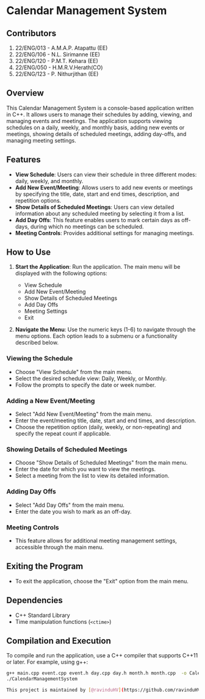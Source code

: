 # Calendar Management System

## Contributors
1. 22/ENG/013 - A.M.A.P. Atapattu (EE)
2. 22/ENG/106 - N.L. Sirimanne (EE)
3. 22/ENG/120 - P.M.T. Kehara (EE)
4. 22/ENG/050 - H.M.R.V.Herath(CO)
5. 22/ENG/123 - P. Nithurjithan (EE)

## Overview

This Calendar Management System is a console-based application written in C++. It allows users to manage their schedules by adding, viewing, and managing events and meetings. The application supports viewing schedules on a daily, weekly, and monthly basis, adding new events or meetings, showing details of scheduled meetings, adding day-offs, and managing meeting settings.

## Features

- **View Schedule**: Users can view their schedule in three different modes: daily, weekly, and monthly.
- **Add New Event/Meeting**: Allows users to add new events or meetings by specifying the title, date, start and end times, description, and repetition options.
- **Show Details of Scheduled Meetings**: Users can view detailed information about any scheduled meeting by selecting it from a list.
- **Add Day Offs**: This feature enables users to mark certain days as off-days, during which no meetings can be scheduled.
- **Meeting Controls**: Provides additional settings for managing meetings.

## How to Use

1. **Start the Application**: Run the application. The main menu will be displayed with the following options:
    - View Schedule
    - Add New Event/Meeting
    - Show Details of Scheduled Meetings
    - Add Day Offs
    - Meeting Settings
    - Exit

2. **Navigate the Menu**: Use the numeric keys (1-6) to navigate through the menu options. Each option leads to a submenu or a functionality described below.

### Viewing the Schedule

- Choose "View Schedule" from the main menu.
- Select the desired schedule view: Daily, Weekly, or Monthly.
- Follow the prompts to specify the date or week number.

### Adding a New Event/Meeting

- Select "Add New Event/Meeting" from the main menu.
- Enter the event/meeting title, date, start and end times, and description.
- Choose the repetition option (daily, weekly, or non-repeating) and specify the repeat count if applicable.

### Showing Details of Scheduled Meetings

- Choose "Show Details of Scheduled Meetings" from the main menu.
- Enter the date for which you want to view the meetings.
- Select a meeting from the list to view its detailed information.

### Adding Day Offs

- Select "Add Day Offs" from the main menu.
- Enter the date you wish to mark as an off-day.

### Meeting Controls

- This feature allows for additional meeting management settings, accessible through the main menu.

## Exiting the Program

- To exit the application, choose the "Exit" option from the main menu.

## Dependencies

- C++ Standard Library
- Time manipulation functions (`<ctime>`)

## Compilation and Execution

To compile and run the application, use a C++ compiler that supports C++11 or later. For example, using g++:

```bash
g++ main.cpp event.cpp event.h day.cpp day.h month.h month.cpp  -o CalendarManagementSystem
./CalendarManagementSystem

This project is maintained by [@ravinduHV](https://github.com/ravinduHV).
